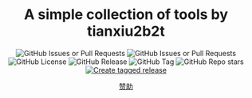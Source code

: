 <div align="center">

# A simple collection of tools by tianxiu2b2t

![GitHub Issues or Pull Requests](https://img.shields.io/github/issues-pr/tianxiu2b2t/py-tianxiu2b2t)
![GitHub Issues or Pull Requests](https://img.shields.io/github/issues/tianxiu2b2t/py-tianxiu2b2t)
![GitHub License](https://img.shields.io/github/license/tianxiu2b2t/py-tianxiu2b2t)
![GitHub Release](https://img.shields.io/github/v/release/tianxiu2b2t/py-tianxiu2b2t)
![GitHub Tag](https://img.shields.io/github/v/tag/tianxiu2b2t/py-tianxiu2b2t)
![GitHub Repo stars](https://img.shields.io/github/stars/tianxiu2b2t/py-tianxiu2b2t)
[![Create tagged release](https://github.com/tianxiu2b2t/py-tianxiu2b2t/actions/workflows/pipy.yaml/badge.svg)](https://github.com/tianxiu2b2t/py-tianxiu2b2t/actions/workflows/pipy.yaml)

[赞助](https://afdian.net/a/atianxiua)
